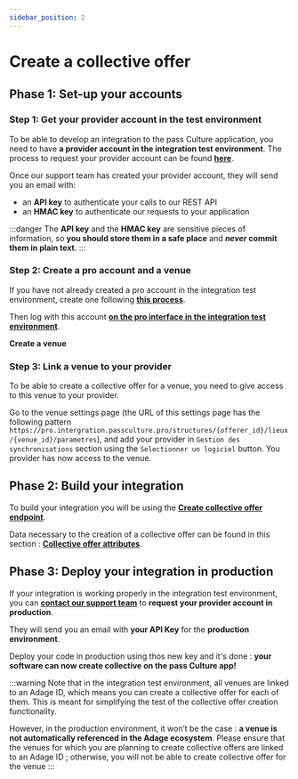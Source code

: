 ```yaml
---
sidebar_position: 2
---
```


# Create a collective offer

## Phase 1: Set-up your accounts

### Step 1: Get your provider account in the test environment

To be able to develop an integration to the pass Culture application, you need to have **a provider account in the integration test environment**. The process to request your provider account can be found [**here**](/docs/mandatory-steps/request-a-provider-account#how-to-get-a-provider-account).

Once our support team has created your provider account, they will send you an email with:

- an **API key** to authenticate your calls to our REST API
- an **HMAC key** to authenticate our requests to your application

:::danger
The **API key** and the **HMAC key** are sensitive pieces of information, so **you should store them in a safe place** and **_never_ commit them in plain text**.
:::

### Step 2: Create a pro account and a venue

If you have not already created a pro account in the integration test environment, create one following [**this process**](/docs/mandatory-steps/create-test-accounts).

Then log with this account [**on the pro interface in the integration test environment**](https://integration.passculture.pro/connexion). 

**Create a venue**

### Step 3: Link a venue to your provider

To be able to create a collective offer for a venue, you need to give access to this venue to your provider.

Go to the venue settings page (the URL of this settings page has the following pattern `https://pro.intergration.passculture.pro/structures/{offerer_id}/lieux/{venue_id}/parametres`), and add your provider in `Gestion des synchronisations` section using the `Selectionner un logiciel` button. You provider has now access to the venue.

## Phase 2: Build your integration

To build your integration you will be using the [**Create collective offer endpoint**](/rest-api#tag/Collective-Offers/operation/PostCollectiveOfferPublic).

Data necessary to the creation of a collective offer can be found in this section : [**Collective offer attributes**](/rest-api#tag/Collective-Offer-Attributes).

## Phase 3: Deploy your integration in production

If your integration is working properly in the integration test environment, you can [**contact our support team**](mailto:partenaires.techniques@passculture.app) to **request your provider account in production**.

They will send you an email with **your API Key** for the **production environment**.

Deploy your code in production using thos new key and it's done : **your software can now create collective on the pass Culture app!**

:::warning
Note that in the integration test environment, all venues are linked to an Adage ID, which means you can create a collective offer for each of them. This is meant for simplifying the test of the collective offer creation functionality.

However, in the production environment, it won’t be the case : **a venue is not automatically referenced in the Adage ecosystem**. Please ensure that the venues for which you are planning to create collective offers are linked to an Adage ID ; otherwise, you will not be able to create collective offer for the venue
:::